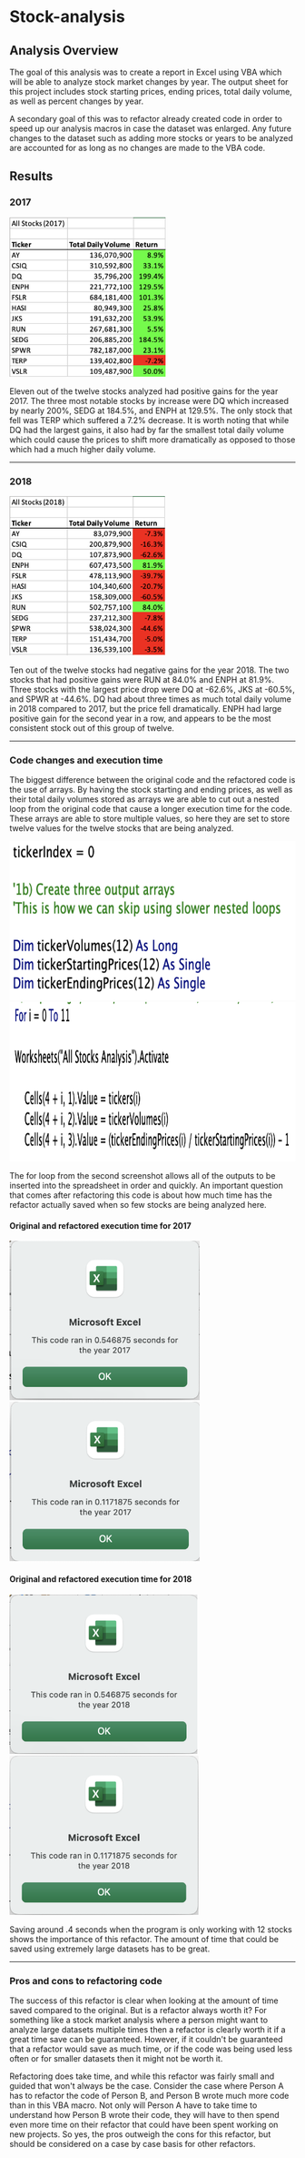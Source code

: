 # Stock-analysis

## Analysis Overview
The goal of this analysis was to create a report in Excel using VBA which will be able to analyze stock market changes by year. The output sheet for this project includes stock starting prices, ending prices, total daily volume, as well as percent changes by year. 

A secondary goal of this was to refactor already created code in order to speed up our analysis macros in case the dataset was enlarged. Any future changes to the dataset such as adding more stocks or years to be analyzed are accounted for as long as no changes are made to the VBA code. 

## Results

### 2017
<img src="https://github.com/sparrishmatt/stock-analysis/blob/main/Resources/2017%20Report.png" height="280">

Eleven out of the twelve stocks analyzed had positive gains for the year 2017. The three most notable stocks by increase were DQ which increased by nearly 200%, SEDG at 184.5%, and ENPH at 129.5%. The only stock that fell was TERP which suffered a 7.2% decrease. It is worth noting that while DQ had the largest gains, it also had by far the smallest total daily volume which could cause the prices to shift more dramatically as opposed to those which had a much higher daily volume. 

---
### 2018
<img src="https://github.com/sparrishmatt/stock-analysis/blob/main/Resources/2018%20Report.png" height="280">

Ten out of the twelve stocks had negative gains for the year 2018. The two stocks that had positive gains were RUN at 84.0% and ENPH at 81.9%. Three stocks with the largest price drop were DQ at -62.6%, JKS at -60.5%, and SPWR at -44.6%. DQ had about three times as much total daily volume in 2018 compared to 2017, but the price fell dramatically. ENPH had large positive gain for the second year in a row, and appears to be the most consistent stock out of this group of twelve. 

---
### Code changes and execution time

The biggest difference between the original code and the refactored code is the use of arrays. By having the stock starting and ending prices, as well as their total daily volumes stored as arrays we are able to cut out a nested loop from the original code that cause a longer execution time for the code. These arrays are able to store multiple values, so here they are set to store twelve values for the twelve stocks that are being analyzed. 


<img src="https://github.com/sparrishmatt/stock-analysis/blob/main/Resources/Array%20creation.png" height="280">
<img src="https://github.com/sparrishmatt/stock-analysis/blob/main/Resources/Array%20output.png" height="280">

The for loop from the second screenshot allows all of the outputs to be inserted into the spreadsheet in order and quickly. An important question that comes after refactoring this code is about how much time has the refactor actually saved when so few stocks are being analyzed here. 

#### Original and refactored execution time for 2017

<img src="https://github.com/sparrishmatt/stock-analysis/blob/main/Resources/2017_Timer_Original.png" height="280">
<img src="https://github.com/sparrishmatt/stock-analysis/blob/main/Resources/VBA_Challenge_2017.png" height="280">

#### Original and refactored execution time for 2018

<img src="https://github.com/sparrishmatt/stock-analysis/blob/main/Resources/2018_Timer_Original.png" height="280">
<img src="https://github.com/sparrishmatt/stock-analysis/blob/main/Resources/VBA_Challenge_2018.png" height="280">

Saving around .4 seconds when the program is only working with 12 stocks shows the importance of this refactor. The amount of time that could be saved using extremely large datasets has to be great. 

---
### Pros and cons to refactoring code

The success of this refactor is clear when looking at the amount of time saved compared to the original. But is a refactor always worth it? For something like a stock market analysis where a person might want to analyze large datasets multiple times then a refactor is clearly worth it if a great time save can be guaranteed. However, if it couldn't be guaranteed that a refactor would save as much time, or if the code was being used less often or for smaller datasets then it might not be worth it. 

Refactoring does take time, and while this refactor was fairly small and guided that won't always be the case. Consider the case where Person A has to refactor the code of Person B, and Person B wrote much more code than in this VBA macro. Not only will Person A have to take time to understand how Person B wrote their code, they will have to then spend even more time on their refactor that could have been spent working on new projects. So yes, the pros outweigh the cons for this refactor, but should be considered on a case by case basis for other refactors.
